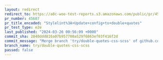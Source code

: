 ```yaml
---
layout: redirect
redirect_to: https://a8c-woo-test-reports.s3.amazonaws.com/public/pr/45607/e2e/index.html
pr_number: 45607
pr_title_encoded: "Stylelint%3A+Update+config+to+double+quotes"
pr_test_type: e2e
last_published: "2024-03-26 00:56:09 +0000"
commit_sha: 2840ddd816a07b957700a529f6863ef03f416f2d
commit_message: "Merge branch 'try/double-quotes-css-scss' of github.com:woocommerce/w…"
branch_name: try/double-quotes-css-scss
passed: false
---
```

